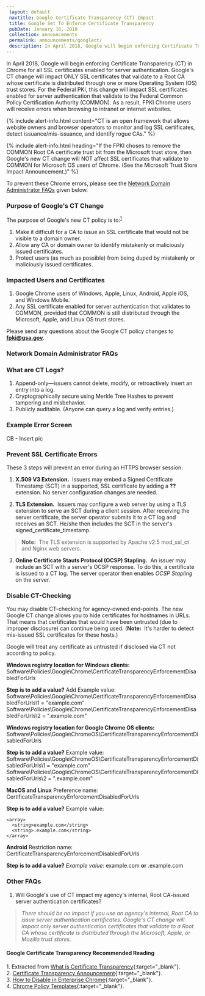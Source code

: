 ```yaml
---
 layout: default
 navtitle: Google Certificate Transparency (CT) Impact
 title: Google Set To Enforce Certificate Transparency
 pubDate: January 16, 2018
 collection: announcements
 permalink: announcements/googlect/
 description: In April 2018, Google will begin enforcing Certificate Transparency (CT) in Chrome for all SSL certificates enabled for server authentication. Google's CT change will impact ONLY SSL certificates that validate to a Root CA whose certificate is distributed through one or more Operating System (OS) trust stores. For the Federal PKI, this change will impact SSL certificates enabled for server authentication that validate to the Federal Common Policy Certification Authority (COMMON). As a result, FPKI Chrome users will receive errors when browsing to intranet or internet websites.  
---
```


In April 2018, Google will begin enforcing Certificate Transparency (CT) in Chrome for all SSL certificates enabled for server authentication. Google's CT change will impact ONLY SSL certificates that validate to a Root CA whose certificate is distributed through one or more Operating System (OS) trust stores. For the Federal PKI, this change will impact SSL certificates enabled for server authentication that validate to the Federal Common Policy Certification Authority (COMMON). As a result, FPKI Chrome users will receive errors when browsing to intranet or internet websites.

{% include alert-info.html content="CT is an open framework that allows website owners and browser operators to monitor and log SSL certificates, detect issuance/mis-issuance, and identify rogue CAs." %}

{% include alert-info.html heading="If the FPKI choses to remove the COMMON Root CA certificate trust bit from the Microsoft trust store, then Google's new CT change will NOT affect SSL certificates that validate to COMMON for Microsoft OS users of Chrome. (See the Microsoft Trust Store Impact Announcement.)" %}
<!--For info-alert box about COMMON: do the explanations above sound right?  Add a link to info-alert box for Microsoft Hot Topic Announcement when MS H.T. published.-->
To prevent these Chrome errors, please see the [Network Domain Administrator FAQs](#network-domain-administrator-faqs) given below.

### Purpose of Google's CT Change
The purpose of Google's new CT policy is to:<sup>[1](#1)</sup>
1. Make it difficult for a CA to issue an SSL certificate that would not be visible to a domain owner.
2. Allow any CA or domain owner to identify mistakenly or maliciously issued certificates.
3. Protect users (as much as possible) from being duped by mistakenly or maliciously issued certificates.

### Impacted Users and Certificates
1. Google Chrome users of Windows, Apple, Linux, Android, Apple iOS, and Windows Mobile.
2. Any SSL certificate enabled for server authentication that validates to COMMON, provided that COMMON is still distributed through the Microsoft, Apple, and Linux OS trust stores.

Please send any questions about the Google CT policy changes to **fpki@gsa.gov**.

### Network Domain Administrator FAQs

### What are CT Logs?

1. Append-only&mdash;issuers cannot delete, modify, or retroactively insert an entry into a log. 
2. Cryptographically secure using Merkle Tree Hashes to prevent tampering and misbehavior.
3. Publicly auditable. (Anyone can query a log and verify entries.)

### Example Error Screen

CB - Insert pic

### Prevent SSL Certificate Errors
<!--Are the errors generated by Chrome or web servers?-->
These 3 steps will prevent an error during an HTTPS browser session:

1. **X.509 V3 Extension.**&nbsp;&nbsp;Issuers may embed a Signed Certificate Timestamp (SCT) in a supported, SSL certificate by adding a **??** extension. No server configuration changes are needed. <!--Don't understand this option. An extension will be added to the certificate?  What is the extension name?  Is "issuer" correct (simpler than CA provider).-->

2. **TLS Extension.**&nbsp;&nbsp;Issuers may configure a web server by using a TLS extension to serve an SCT during a client session. After receiving the server certificate, the server operator submits it to a CT log and receives an SCT. He/she then includes the SCT in the server's signed_certificate_timestamp.

>**Note:**&nbsp;&nbsp;The TLS extension is supported by Apache v2.5 mod_ssl_ct and Nginx web servers.

3. **Online Certificate Stauts Protocol (OCSP) Stapling.**&nbsp;&nbsp;An issuer may include an SCT with a server's OCSP response. To do this, a certificate is issued to a CT log. The server operator then enables _OCSP Stapling_ on the server.

### Disable CT-Checking
You may disable CT-checking for agency-owned end-points. The new Google CT change allows you to hide certificates for hostnames in URLs. That means that certificates that would have been untrusted (due to improper disclosure) can continue being used. (**Note:**&nbsp;&nbsp;It's harder to detect mis-issued SSL certificates for these hosts.)

Google will treat any certificate as untrusted if disclosed via CT not according to policy.<!--Can't follow this in relation to previous paragraph.-->

<!--Below looks like steps to take for the different OSs. Correct?-->

**Windows registry location for Windows clients:**
Software\Policies\Google\Chrome\CertificateTransparencyEnforcementDisabledForUrls

**Step is to add a value?**  Add <!--These are "policies changes"?-->Example value:
Software\Policies\Google\Chrome\CertificateTransparencyEnforcementDisabledForUrls\1 = "example.com"
Software\Policies\Google\Chrome\CertificateTransparencyEnforcementDisabledForUrls\2 = ".example.com"

**Windows registry location for Google Chrome OS clients:**
Software\Policies\Google\ChromeOS\CertificateTransparencyEnforcementDisabledForUrls

**Step is to add a value?** Example value:
Software\Policies\Google\ChromeOS\CertificateTransparencyEnforcementDisabledForUrls\1 = "example.com"
Software\Policies\Google\ChromeOS\CertificateTransparencyEnforcementDisabledForUrls\2 = ".example.com"

**MacOS and Linux**
Preference name: CertificateTransparencyEnforcementDisabledForUrls

**Step is to add a value?** Example value:

```
<array>
  <string>example.com</string>
  <string>.example.com</string>
</array>
```

**Android** 
Restriction name: CertificateTransparencyEnforcementDisabledForUrls

**Step is to add a value?** _Example value:_ example.com **or** .example.com

### Other FAQs
1. Will Google's use of CT impact my agency's internal, Root CA-issued server authentication certificates?
> _There should be no impact if you use an agency's internal, Root CA to issue server authentication certificates. Google's CT change will impact only server authentication certificates that validate to a Root CA whose certificate is distributed through the Microsoft, Apple, or Mozilla trust stores._ <!--What about Linux trust store? If FPKI decides to remove the COMMON Root certificate trust bit from the Microsoft, Apple, & Linux trust stores, per Option 1 in Microsoft Hot Topic, then what issues, if any, will remain with Google's use of CT?-->

#### Google Certificate Transparency Recommended Reading
<a name="1">1</a>. Extracted from [What is Certificate Transparency](https://www.certificate-transparency.org/){:target="_blank"}.<br>
2. [Certificate Transparency Announcement](https://groups.google.com/a/chromium.org/forum/#!topic/ct-policy/78N3SMcqUGw){:target="_blank"}.<br>
3. [How to Disable in Enterprise Chrome](http://www.chromium.org/administrators/policy-list-3#CertificateTransparencyEnforcementDisabledForUrls){:target="_blank"}.<br>
4. [Chrome Policy Templates](https://www.chromium.org/administrators/policy-templates){:target="_blank"}.
